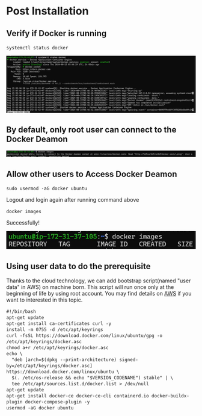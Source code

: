 <h1>Post Installation</h1>
<h2>Verify if Docker is running</h2>
<pre><code>systemctl status docker</code></pre>
<img src="Verifty_Docker_Deamon.jpg" alt="Verify Docker status">

<h2>By default, only root user can connect to the Docker Deamon</h2>
<img src="Access_denied.jpg" alt="Access Denied">

<h2>Allow other users to Access Docker Deamon</h2>
<pre><code>sudo usermod -aG docker ubuntu</code></pre>
<p>Logout and login again after running command above</p>
<pre><code>docker images</code></pre>
<p>Successfully!</p>
<img src="Run_Docker_CMD.jpg" alt="Run Docker Command">

<h2>Using user data to do the prerequisite</h2>
<p>Thanks to the cloud technology, we can add bootstrap script(named "user data" in AWS) on machine born.
This script will run once only at the beginning of life by using root account.
You may find details on <a href="https://www.w3schools.com">AWS</a> if you want to interested in this topic. </p>

<pre><code>#!/bin/bash
apt-get update
apt-get install ca-certificates curl -y
install -m 0755 -d /etc/apt/keyrings
curl -fsSL https://download.docker.com/linux/ubuntu/gpg -o /etc/apt/keyrings/docker.asc
chmod a+r /etc/apt/keyrings/docker.asc
echo \
  "deb [arch=$(dpkg --print-architecture) signed-by=/etc/apt/keyrings/docker.asc] https://download.docker.com/linux/ubuntu \
  $(. /etc/os-release && echo "$VERSION_CODENAME") stable" | \
  tee /etc/apt/sources.list.d/docker.list > /dev/null
apt-get update
apt-get install docker-ce docker-ce-cli containerd.io docker-buildx-plugin docker-compose-plugin -y
usermod -aG docker ubuntu
</code></pre>

